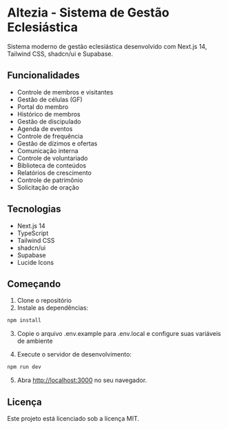 # Altezia - Sistema de Gestão Eclesiástica

Sistema moderno de gestão eclesiástica desenvolvido com Next.js 14, Tailwind CSS, shadcn/ui e Supabase.

## Funcionalidades

- Controle de membros e visitantes
- Gestão de células (GF)
- Portal do membro
- Histórico de membros
- Gestão de discipulado
- Agenda de eventos
- Controle de frequência
- Gestão de dízimos e ofertas
- Comunicação interna
- Controle de voluntariado
- Biblioteca de conteúdos
- Relatórios de crescimento
- Controle de patrimônio
- Solicitação de oração

## Tecnologias

- Next.js 14
- TypeScript
- Tailwind CSS
- shadcn/ui
- Supabase
- Lucide Icons

## Começando

1. Clone o repositório
2. Instale as dependências:
```bash
npm install
```

3. Copie o arquivo .env.example para .env.local e configure suas variáveis de ambiente

4. Execute o servidor de desenvolvimento:
```bash
npm run dev
```

5. Abra [http://localhost:3000](http://localhost:3000) no seu navegador.

## Licença

Este projeto está licenciado sob a licença MIT.
